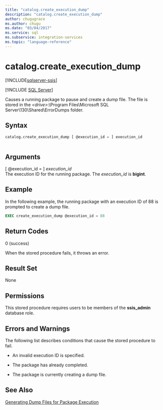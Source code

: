 ```yaml
---
title: "catalog.create_execution_dump"
description: "catalog.create_execution_dump"
author: chugugrace
ms.author: chugu
ms.date: "03/04/2017"
ms.service: sql
ms.subservice: integration-services
ms.topic: "language-reference"
---
```

# catalog.create_execution_dump 

[!INCLUDE[sqlserver-ssis](../../includes/applies-to-version/sqlserver-ssis.md)]


[!INCLUDE [SQL Server](../../includes/applies-to-version/sqlserver.md)]

  Causes a running package to pause and create a dump file. The file is stored in the *\<drive>*:\Program Files\Microsoft SQL Server\130\Shared\ErrorDumps folder.  
  
## Syntax  
  
```sql  
catalog.create_execution_dump [ @execution_id = ] execution_id  
  
```  
  
## Arguments  
 [ @execution_id = ] *execution_id*  
 The execution ID for the running package. The *execution_id* is **bigint**.  
  
## Example  
 In the following example, the running package with an execution ID of 88 is prompted to create a dump file.  
  
```sql
EXEC create_execution_dump @execution_id = 88  
```  
  
## Return Codes  
 0 (success)  
  
 When the stored procedure fails, it throws an error.  
  
## Result Set  
 None  
  
## Permissions  
 This stored procedure requires users to be members of the **ssis_admin** database role.  
  
## Errors and Warnings  
 The following list describes conditions that cause the stored procedure to fail.  
  
-   An invalid execution ID is specified.  
  
-   The package has already completed.  
  
-   The package is currently creating a dump file.  
  
## See Also  
 [Generating Dump Files for Package Execution](../../integration-services/troubleshooting/generating-dump-files-for-package-execution.md)  
  
  
